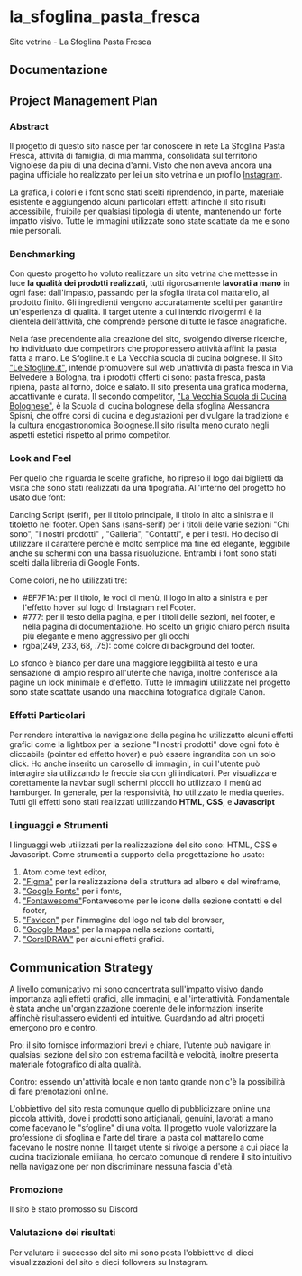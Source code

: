 # la_sfoglina_pasta_fresca
Sito vetrina - La Sfoglina Pasta Fresca
## Documentazione

## Project Management Plan
### Abstract

Il progetto di questo sito nasce per far conoscere in rete La Sfoglina Pasta Fresca, attività di famiglia, di mia mamma, consolidata sul territorio Vignolese da più di una decina d'anni. Visto che non aveva ancora una pagina ufficiale ho realizzato per lei un sito vetrina e un profilo [Instagram](https://www.instagram.com/lasfoglinapastafresca).

La grafica, i colori e i font sono stati scelti riprendendo, in parte, materiale esistente e aggiungendo alcuni particolari effetti affinchè il sito risulti accessibile, fruibile per qualsiasi tipologia di utente, mantenendo un forte impatto visivo. Tutte le immagini utilizzate sono state scattate da me e sono mie personali.

### Benchmarking
Con questo progetto ho voluto realizzare un sito vetrina che mettesse in luce **la qualità dei prodotti realizzati**, tutti rigorosamente **lavorati a mano** in ogni fase: dall'impasto, passando per la sfoglia tirata col mattarello, al prodotto finito. Gli ingredienti vengono accuratamente scelti per garantire un'esperienza di qualità.
Il target utente a cui intendo rivolgermi è la clientela dell’attività, che comprende persone di tutte le fasce anagrafiche.

Nella fase precendente alla creazione del sito, svolgendo diverse ricerche, ho individuato due competirors che proponessero attività affini: la pasta fatta a mano.
Le Sfogline.it e La Vecchia scuola di cucina bolgnese.
Il Sito ["Le Sfogline.it"](http://www.lesfogline.it/), intende promuovere sul web un’attività di pasta fresca in Via Belvedere a Bologna, tra i prodotti offerti ci sono: pasta fresca, pasta ripiena, pasta al forno, dolce e salato. Il sito presenta una grafica moderna, accattivante e curata.
Il secondo competitor, ["La Vecchia Scuola di Cucina Bolognese"](https://www.vsb-bologna.it/it/vsb-bologna), è la Scuola di cucina bolognese della sfoglina Alessandra Spisni, che offre corsi di cucina e degustazioni per divulgare la tradizione e la cultura enogastronomica Bolognese.Il sito risulta meno curato negli aspetti estetici rispetto al primo competitor.

### Look and Feel
Per quello che riguarda le scelte grafiche, ho ripreso il logo dai biglietti da visita che sono stati realizzati da una tipografia. All'interno del progetto ho usato due font:

Dancing Script (serif), per il titolo principale, il titolo in alto a sinistra e il titoletto nel footer.
Open Sans (sans-serif) per i titoli delle varie sezioni "Chi sono", "I nostri prodotti" , "Galleria", "Contatti", e per i testi. Ho deciso di utilizzare il carattere perchè è molto semplice ma fine ed elegante, leggibile anche su schermi con una bassa risuoluzione. Entrambi i font sono stati scelti dalla libreria di Google Fonts.

Come colori, ne ho utilizzati tre:
- #EF7F1A: per il titolo, le voci di menù, il logo in alto a sinistra e per l'effetto hover sul logo di Instagram nel Footer.
- #777: per il testo della pagina, e per i titoli delle sezioni, nel footer, e nella pagina di documentazione. Ho scelto un grigio chiaro perch risulta più elegante e meno aggressivo per gli occhi
- rgba(249, 233, 68, .75): come colore di background del footer.
  
Lo sfondo è bianco per dare una maggiore leggibilità al testo e una sensazione di ampio respiro all'utente che naviga, inoltre conferisce alla pagine un look minimale e d'effetto. Tutte le immagini utilizzate nel progetto sono state scattate usando una macchina fotografica digitale Canon.

### Effetti Particolari
Per rendere interattiva la navigazione della pagina ho utilizzatto alcuni effetti grafici come la lightbox per la sezione "I nostri prodotti" dove ogni foto è cliccabile (pointer ed effetto hover) e può essere ingrandita con un solo click. Ho anche inserito un carosello di immagini, in cui l'utente può interagire sia utilizzando le freccie sia con gli indicatori.
Per visualizzare corettamente la navbar sugli schermi piccoli ho utilizzato il menù ad hamburger. In generale, per la responsività, ho utilizzato le media queries. Tutti gli effetti sono stati realizzati utilizzando **HTML**, **CSS**, e **Javascript**

### Linguaggi e Strumenti
I linguaggi web utilizzati per la realizzazione del sito sono: HTML, CSS e Javascript. Come strumenti a supporto della progettazione ho usato:

1. Atom come text editor,
2. ["Figma"](https://figma.com) per la realizzazione della struttura ad albero e del wireframe,
3. ["Google Fonts"](https://fonts.google.com/) per i fonts,
4. ["Fontawesome"]("https://fontawesome.com/")Fontawesome per le icone della sezione contatti e del footer,
5. ["Favicon"]("https://fontawesome.com/") per l'immagine del logo nel tab del browser,
6. ["Google Maps"]("https://maps.google.it") per la mappa nella sezione contatti,
7. ["CorelDRAW"]("https://www.coreldraw.com/it/") per alcuni effetti grafici.

## Communication Strategy
A livello comunicativo mi sono concentrata sull'impatto visivo dando importanza agli effetti grafici, alle immagini, e all'interattività. Fondamentale è stata anche un'organizzazione coerente delle informazioni inserite affinchè risultassero evidenti ed intuitive.
Guardando ad altri progetti emergono pro e contro.

Pro: il sito fornisce informazioni brevi e chiare, l'utente può navigare in qualsiasi sezione del sito con estrema facilità e velocità, inoltre presenta materiale fotografico di alta qualità.

Contro: essendo un'attività locale e non tanto grande non c'è la possibilità di fare prenotazioni online.

L'obbiettivo del sito resta comunque quello di pubblicizzare online una piccola attività, dove i prodotti sono artigianali, genuini, lavorati a mano come facevano le "sfogline" di una volta. Il progetto vuole valorizzare la professione di sfoglina e l'arte del tirare la pasta col mattarello come facevano le nostre nonne.
Il target utente si rivolge a persone a cui piace la cucina tradizionale emiliana, ho cercato comunque di rendere il sito intuitivo nella navigazione per non discriminare nessuna fascia d'età.

### Promozione
Il sito è stato promosso su Discord

### Valutazione dei risultati
Per valutare il successo del sito mi sono posta l'obbiettivo di dieci visualizzazioni del sito e dieci followers su Instagram.
